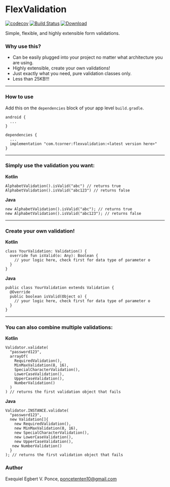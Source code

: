 # FlexValidation

[![codecov](https://codecov.io/gh/tentenponce/FlexValidation/branch/master/graph/badge.svg)](https://codecov.io/gh/tentenponce/FlexValidation)
[![Build Status](https://travis-ci.org/tentenponce/FlexValidation.svg?branch=master)](https://travis-ci.org/tentenponce/FlexValidation)
[ ![Download](https://api.bintray.com/packages/tentenponce/FlexValidation/com.tcorner.flexvalidation/images/download.svg) ](https://bintray.com/tentenponce/FlexValidation/com.tcorner.flexvalidation/_latestVersion)

Simple, flexible, and highly extensible form validations.

### Why use this?
- Can be easily plugged into your project no matter what architecture you are using.
- Highly extensible, create your own validations!
- Just exactly what you need, pure validation classes only.
- Less than 25KB!!!

---
### How to use

Add this on the `dependencies` block of your app level `build.gradle`.
```
android {
  ...
}

dependencies {
  ...
  implementation "com.tcorner:flexvalidation:<latest version here>"
}
```

---
### Simply use the validation you want:

**Kotlin**
```
AlphabetValidation().isValid("abc") // returns true
AlphabetValidation().isValid("abc123") // returns false
```
**Java**
```
new AlphabetValidation().isValid("abc"); // returns true
new AlphabetValidation().isValid("abc123"); // returns false
```

---
### Create your own validation!

**Kotlin**
```
class YourValidation: Validation() {
  override fun isValid(o: Any): Boolean {
    // your logic here, check first for data type of parameter o
  }
}
```
**Java**
```
public class YourValidation extends Validation {
  @Override
  public boolean isValid(Object o) {
    // your logic here, check first for data type of parameter o 
  }
}
```

---
### You can also combine multiple validations:

**Kotlin**
```
Validator.validate(
  "password123",
  arrayOf(
    RequiredValidation(),
    MinMaxValidation(8, 16),
    SpecialCharacterValidation(),
    LowerCaseValidation(),
    UpperCaseValidation(),
    NumberValidation()
  )
) // returns the first validation object that fails
```

**Java**
```
Validator.INSTANCE.validate(
  "password123",
  new Validation[]{
    new RequiredValidation(),
    new MinMaxValidation(8, 16),
    new SpecialCharacterValidation(),
    new LowerCaseValidation(),
    new UpperCaseValidation(),
   new NumberValidation()
  }
); // returns the first validation object that fails
```

### Author
Exequiel Egbert V. Ponce, poncetenten10@gmail.com

